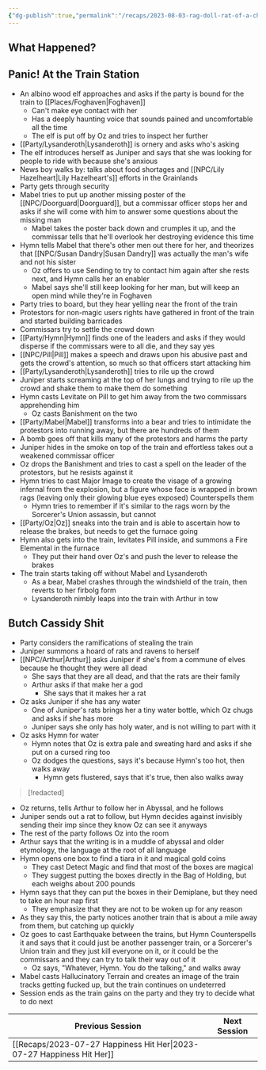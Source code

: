 ```yaml
---
{"dg-publish":true,"permalink":"/recaps/2023-08-03-rag-doll-rat-of-a-child/","created":"","updated":""}
---
```




## What Happened? 
## Panic! At the Train Station

- An albino wood elf approaches and asks if the party is bound for the train to [[Places/Foghaven\|Foghaven]] 
	- Can't make eye contact with her
	- Has a deeply haunting voice that sounds pained and uncomfortable all the time
	- The elf is put off by Oz and tries to inspect her further
- [[Party/Lysanderoth\|Lysanderoth]] is ornery and asks who's asking
-  The elf introduces herself as Juniper and says that she was looking for people to ride with because she's anxious
- News boy walks by: talks about food shortages and [[NPC/Lily Hazelheart\|Lily Hazelheart's]] efforts in the Grainlands 
- Party gets through security 
- Mabel tries to put up another missing poster of the [[NPC/Doorguard\|Doorguard]], but a commissar officer stops her and asks if she will come with him to answer some questions about the missing man 
	- Mabel takes the poster back down and crumples it up, and the commissar tells that he'll overlook her destroying evidence this time
- Hymn tells Mabel that there's other men out there for her, and theorizes that [[NPC/Susan Dandry\|Susan Dandry]] was actually the man's wife and not his sister 
	- Oz offers to use Sending to try to contact him again after she rests next, and Hymn calls her an enabler
	- Mabel says she'll still keep looking for her man, but will keep an open mind while they're in Foghaven 
- Party tries to board, but they hear yelling near the front of the train 
- Protestors for non-magic users rights have gathered in front of the train and started building barricades 
- Commissars try to settle the crowd down
- [[Party/Hymn\|Hymn]] finds one of the leaders and asks if they would disperse if the commissars were to all die, and they say yes 
- [[NPC/Pill\|Pill]]  makes a speech and draws upon his abusive past and gets the crowd's attention,  so much so that officers start attacking him
- [[Party/Lysanderoth\|Lysanderoth]] tries to rile up the crowd
- Juniper starts screaming at the top of her lungs and trying to rile up the crowd and shake them to make them do something
- Hymn casts Levitate on Pill to get him away from the two commissars apprehending him
	- Oz casts Banishment on the two
- [[Party/Mabel\|Mabel]] transforms into a bear and tries to intimidate the protestors into running away, but there are hundreds of them 
- A bomb goes off that kills many of the protestors and harms the party 
- Juniper hides in the smoke on top of the train and effortless takes out a weakened commissar officer
- Oz drops the Banishment and tries to cast a spell on the leader of the protestors, but he resists against it 
- Hymn tries to cast Major Image to create the visage of a growing infernal from the explosion, but a figure whose face is wrapped in brown rags (leaving only their glowing blue eyes exposed) Counterspells them
	- Hymn tries to remember if it's similar to the rags worn by the Sorcerer's Union assassin, but cannot
- [[Party/Oz\|Oz]] sneaks into the train and is able to ascertain how to release the brakes, but needs to get the furnace going 
- Hymn also gets into the train, levitates Pill inside, and summons a Fire Elemental in the furnace 
	- They put their hand over Oz's and push the lever to release the brakes
- The train starts taking off without Mabel and Lysanderoth 
	- As a bear, Mabel crashes through the windshield of the train, then reverts to her firbolg form 
	- Lysanderoth nimbly leaps into the train with Arthur in tow

## Butch Cassidy Shit
- Party considers the ramifications of stealing the train 
- Juniper summons a hoard of rats and ravens to herself
- [[NPC/Arthur\|Arthur]] asks Juniper if she's from a commune of elves because he thought they were all dead 
	- She says that they are all dead, and that the rats are their family 
	- Arthur asks if that make her a god 
		- She says that it makes her a rat
- Oz asks Juniper if she has any water 
	- One of Juniper's rats brings her a tiny water bottle, which Oz chugs and asks if she has more 
	- Juniper says she only has holy water, and is not willing to part with it
- Oz asks Hymn for water 
	- Hymn notes that Oz is extra pale and sweating hard and asks if she put on a cursed ring too 
	- Oz dodges the questions, says it's because Hymn's too hot, then walks away
		- Hymn gets flustered, says that it's true, then also walks away

>[!redacted]


- Oz returns, tells Arthur to follow her in Abyssal,  and he follows 
- Juniper sends out a rat to follow, but Hymn decides against invisibly sending their imp since they know Oz can see it anyways 
- The rest of the party follows Oz into the room 
- Arthur says that the writing is in a muddle of abyssal and older etymology, the language at the root of all language
- Hymn opens one box to find a tiara in it and magical gold coins 
	- They cast Detect Magic and find that most of the boxes are magical 
	- They suggest putting the boxes directly in the Bag of Holding, but each weighs about 200 pounds 
- Hymn says that they can put the boxes in their Demiplane, but they need to take an hour nap first 
	- They emphasize that they are not to be woken up for any reason 
- As they say this, the party notices another train that is about a mile away from them, but catching up quickly 
- Oz goes to cast Earthquake between the trains, but Hymn Counterspells it and says that it could just be another passenger train, or a Sorcerer's Union train and they just kill everyone on it, or it could be the commissars and they can try to talk their way out of it 
	- Oz says, "Whatever, Hymn. You do the talking," and walks away
- Mabel casts Hallucinatory Terrain and creates an image of the train tracks getting fucked up, but the train continues on undeterred  
- Session ends as the train gains on the party and they try to decide what to do next


|  **Previous Session**   |   **Next Session**   |
| --- | --- |
| [[Recaps/2023-07-27 Happiness Hit Her\|2023-07-27 Happiness Hit Her]]  |  |